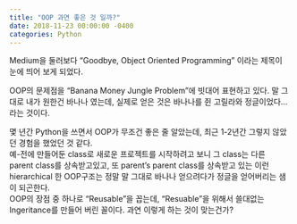 ```yaml
---
title: "OOP 과연 좋은 것 일까?"
date: 2018-11-23 00:00:00 -0400
categories: Python
---
```


Medium을 둘러보다 “Goodbye, Object Oriented Programming” 이라는 제목이 눈에 띄어 보게 되었다.  

OOP의 문제점을 “Banana Money Jungle Problem”에 빗대어 표현하고 있다. 말 그대로 내가 원한건 바나나 였는데, 실제로 얻은 것은 바나나를 쥔 고릴라와 정글이었다…라는 것이다.  

몇 년간 Python을 쓰면서 OOP가 무조건 좋은 줄 알았는데, 최근 1-2년간 그렇지 않았던 경험을 했었던 것 같다.  
예-전에 만들어둔 class로 새로운 프로젝트를 시작하려고 보니 그 class는 다른 parent class를 상속받고있고, 또 parent’s parent class를 상속받고 있는 이런 hierarchical 한 OOP구조는 정말 말 그대로 바나나 얻으려다가 정글을 얻어버리는 샘이 되곤한다.  
OOP의 장점 중 하나로 “Reusable”을 꼽는데, “Resuable”을 위해서 쓸대없는 Ingeritance를 만들어 버린 꼴이다. 과연 이렇게 하는 것이 맞는건가?
